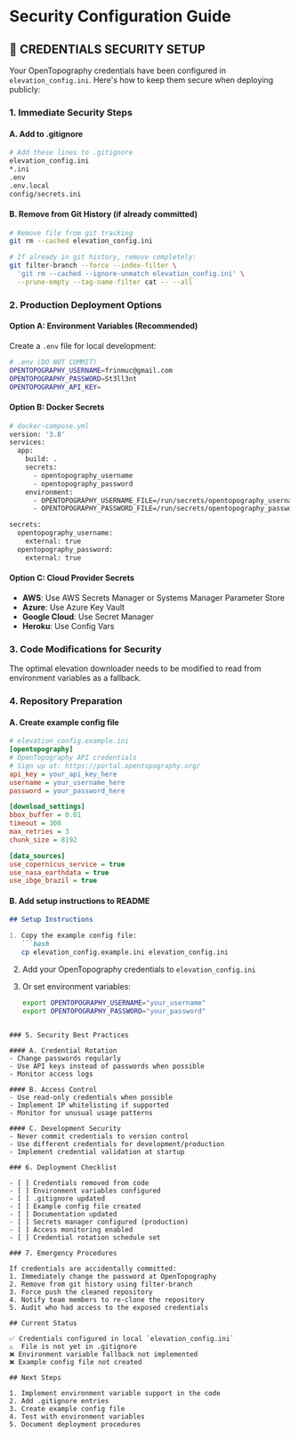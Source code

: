 # Security Configuration Guide

## 🔐 CREDENTIALS SECURITY SETUP

Your OpenTopography credentials have been configured in `elevation_config.ini`. Here's how to keep them secure when deploying publicly:

### 1. Immediate Security Steps

#### A. Add to .gitignore
```bash
# Add these lines to .gitignore
elevation_config.ini
*.ini
.env
.env.local
config/secrets.ini
```

#### B. Remove from Git History (if already committed)
```bash
# Remove file from git tracking
git rm --cached elevation_config.ini

# If already in git history, remove completely:
git filter-branch --force --index-filter \
  'git rm --cached --ignore-unmatch elevation_config.ini' \
  --prune-empty --tag-name-filter cat -- --all
```

### 2. Production Deployment Options

#### Option A: Environment Variables (Recommended)
Create a `.env` file for local development:
```bash
# .env (DO NOT COMMIT)
OPENTOPOGRAPHY_USERNAME=frinmuc@gmail.com
OPENTOPOGRAPHY_PASSWORD=St3ll3nt
OPENTOPOGRAPHY_API_KEY=
```

#### Option B: Docker Secrets
```dockerfile
# docker-compose.yml
version: '3.8'
services:
  app:
    build: .
    secrets:
      - opentopography_username
      - opentopography_password
    environment:
      - OPENTOPOGRAPHY_USERNAME_FILE=/run/secrets/opentopography_username
      - OPENTOPOGRAPHY_PASSWORD_FILE=/run/secrets/opentopography_password

secrets:
  opentopography_username:
    external: true
  opentopography_password:
    external: true
```

#### Option C: Cloud Provider Secrets
- **AWS**: Use AWS Secrets Manager or Systems Manager Parameter Store
- **Azure**: Use Azure Key Vault
- **Google Cloud**: Use Secret Manager
- **Heroku**: Use Config Vars

### 3. Code Modifications for Security

The optimal elevation downloader needs to be modified to read from environment variables as a fallback.

### 4. Repository Preparation

#### A. Create example config file
```ini
# elevation_config.example.ini
[opentopography]
# OpenTopography API credentials
# Sign up at: https://portal.opentopography.org/
api_key = your_api_key_here
username = your_username_here
password = your_password_here

[download_settings]
bbox_buffer = 0.01
timeout = 300
max_retries = 3
chunk_size = 8192

[data_sources]
use_copernicus_service = true
use_nasa_earthdata = true
use_ibge_brazil = true
```

#### B. Add setup instructions to README
```markdown
## Setup Instructions

1. Copy the example config file:
   ```bash
   cp elevation_config.example.ini elevation_config.ini
   ```

2. Add your OpenTopography credentials to `elevation_config.ini`

3. Or set environment variables:
   ```bash
   export OPENTOPOGRAPHY_USERNAME="your_username"
   export OPENTOPOGRAPHY_PASSWORD="your_password"
   ```
```

### 5. Security Best Practices

#### A. Credential Rotation
- Change passwords regularly
- Use API keys instead of passwords when possible
- Monitor access logs

#### B. Access Control
- Use read-only credentials when possible
- Implement IP whitelisting if supported
- Monitor for unusual usage patterns

#### C. Development Security
- Never commit credentials to version control
- Use different credentials for development/production
- Implement credential validation at startup

### 6. Deployment Checklist

- [ ] Credentials removed from code
- [ ] Environment variables configured
- [ ] .gitignore updated
- [ ] Example config file created
- [ ] Documentation updated
- [ ] Secrets manager configured (production)
- [ ] Access monitoring enabled
- [ ] Credential rotation schedule set

### 7. Emergency Procedures

If credentials are accidentally committed:
1. Immediately change the password at OpenTopography
2. Remove from git history using filter-branch
3. Force push the cleaned repository
4. Notify team members to re-clone the repository
5. Audit who had access to the exposed credentials

## Current Status

✅ Credentials configured in local `elevation_config.ini`
⚠️  File is not yet in .gitignore
❌ Environment variable fallback not implemented
❌ Example config file not created

## Next Steps

1. Implement environment variable support in the code
2. Add .gitignore entries
3. Create example config file
4. Test with environment variables
5. Document deployment procedures
